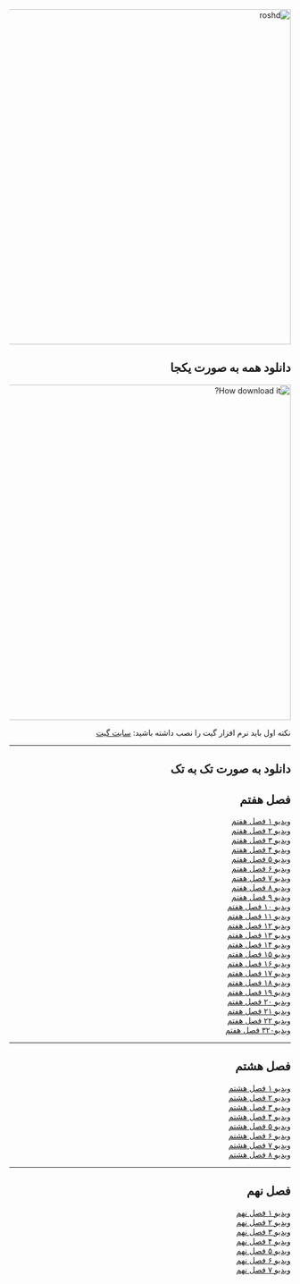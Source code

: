 <div dir="rtl">


<img src="https://www.roshd.ir/Portals/11/Images/Publisher/Riyazi07-book.jpg?ver=1397-09-19-085306-010&maxwidth=1000" alt="roshd" width="600"/>
<title>ویدیو های ریاضی هفتم</title>

  
  
<h2>دانلود همه به صورت یکجا</h2>


<img src="https://user-images.githubusercontent.com/77381164/117602536-2f1ad400-b166-11eb-93d2-c3fbfe4dac96.gif" alt="How download it?" width="600"/>

<p>نکته اول باید نرم افزار گیت را نصب داشته باشید: <a href="https://git-scm.com/">سایت گیت</a></p>

<hr>

<h2>دانلود به صورت تک به تک</h2>

<h2>فصل هفتم</h2>


<a href="https://github.com/amirkasraEsmaeilian/-mathVideos/raw/main/Season%207/7-1.mp4)">ویدیو ۱ فصل هفتم</a><br> 
<a href="https://github.com/amirkasraEsmaeilian/-mathVideos/raw/main/Season%207/7-2.mp4)">ویدیو ۲ فصل هفتم</a><br> 
<a href="https://github.com/amirkasraEsmaeilian/-mathVideos/raw/main/Season%207/7-3.mp4)">ویدیو ۳ فصل هفتم</a><br> 
<a href="https://github.com/amirkasraEsmaeilian/-mathVideos/raw/main/Season%207/7-4.mp4)">ویدیو ۴ فصل هفتم</a><br> 
<a href="https://github.com/amirkasraEsmaeilian/-mathVideos/raw/main/Season%207/7-5.mp4)">ویدیو ۵ فصل هفتم</a><br> 
<a href="https://github.com/amirkasraEsmaeilian/-mathVideos/raw/main/Season%207/7-6.mp4)">ویدیو ۶ فصل هفتم</a><br> 
<a href="https://github.com/amirkasraEsmaeilian/-mathVideos/raw/main/Season%207/7-7.mp4)">ویدیو ۷ فصل هفتم</a><br> 
<a href="https://github.com/amirkasraEsmaeilian/-mathVideos/raw/main/Season%207/7-8.mp4)">ویدیو ۸ فصل هفتم</a><br> 
<a href="https://github.com/amirkasraEsmaeilian/-mathVideos/raw/main/Season%207/7-9.mp4)">ویدیو ۹ فصل هفتم</a><br> 
<a href="https://github.com/amirkasraEsmaeilian/-mathVideos/raw/main/Season%207/7-10.mp4)">ویدیو ۱۰ فصل هفتم</a><br> 
<a href="https://github.com/amirkasraEsmaeilian/-mathVideos/raw/main/Season%207/7-11.mp4)">ویدیو ۱۱ فصل هفتم</a><br> 
<a href="https://github.com/amirkasraEsmaeilian/-mathVideos/raw/main/Season%207/7-12.mp4)">ویدیو ۱۲ فصل هفتم</a><br> 
<a href="https://github.com/amirkasraEsmaeilian/-mathVideos/raw/main/Season%207/7-13.mp4)">ویدیو ۱۳ فصل هفتم</a><br> 
<a href="https://github.com/amirkasraEsmaeilian/-mathVideos/raw/main/Season%207/7-14.mp4)">ویدیو ۱۴ فصل هفتم</a><br> 
<a href="https://github.com/amirkasraEsmaeilian/-mathVideos/raw/main/Season%207/7-15.mp4)">ویدیو ۱۵ فصل هفتم</a><br> 
<a href="https://github.com/amirkasraEsmaeilian/-mathVideos/raw/main/Season%207/7-16.mp4)">ویدیو ۱۶ فصل هفتم</a><br> 
<a href="https://github.com/amirkasraEsmaeilian/-mathVideos/raw/main/Season%207/7-17.mp4)">ویدیو ۱۷ فصل هفتم</a><br> 
<a href="https://github.com/amirkasraEsmaeilian/-mathVideos/raw/main/Season%207/7-18.mp4)">ویدیو ۱۸ فصل هفتم</a><br> 
<a href="https://github.com/amirkasraEsmaeilian/-mathVideos/raw/main/Season%207/7-19.mp4)">ویدیو ۱۹ فصل هفتم</a><br> 
<a href="https://github.com/amirkasraEsmaeilian/-mathVideos/raw/main/Season%207/7-20.mp4)">ویدیو ۲۰ فصل هفتم</a><br> 
<a href="https://github.com/amirkasraEsmaeilian/-mathVideos/raw/main/Season%207/7-21_edit.mp4)">ویدیو ۲۱ فصل هفتم</a><br> 
<a href="https://github.com/amirkasraEsmaeilian/-mathVideos/raw/main/Season%207/7-22.mp4)">ویدیو ۲۲ فصل هفتم</a><br>
<a href="https://github.com/amirkasraEsmaeilian/-mathVideos/raw/main/Season%207/7-23.mp4)">ویدیو۳۲۰ فصل هفتم</a><br>
<hr>




<h2>فصل هشتم</h2>

<a href="https://github.com/amirkasraEsmaeilian/-mathVideos/raw/main/Season%208/8-1.mp4">ویدیو ۱ فصل هشتم</a><br>
<a href="https://github.com/amirkasraEsmaeilian/-mathVideos/raw/main/Season%208/8-2.mp4">ویدیو ۲ فصل هشتم</a><br>
<a href="https://github.com/amirkasraEsmaeilian/-mathVideos/raw/main/Season%208/8-3.mp4">ویدیو ۳ فصل هشتم</a><br>
<a href="https://github.com/amirkasraEsmaeilian/-mathVideos/raw/main/Season%208/8-4.mp4">ویدیو ۴ فصل هشتم</a><br>
<a href="https://github.com/amirkasraEsmaeilian/-mathVideos/raw/main/Season%208/8-5.mp4">ویدیو ۵ فصل هشتم</a><br>
<a href="https://github.com/amirkasraEsmaeilian/-mathVideos/raw/main/Season%208/8-6.mp4">ویدیو ۶ فصل هشتم</a><br>
<a href="https://github.com/amirkasraEsmaeilian/-mathVideos/raw/main/Season%208/8-7.mp4">ویدیو ۷ فصل هشتم</a><br>
<a href="https://github.com/amirkasraEsmaeilian/-mathVideos/raw/main/Season%208/8-8.mp4">ویدیو ۸ فصل هشتم</a><br>

<hr>

<h2>فصل نهم</h2>

<a href="https://github.com/amirkasraEsmaeilian/-mathVideos/raw/main/Season%209/9-1.mp4">ویدیو ۱ فصل نهم</a><br>
<a href="https://github.com/amirkasraEsmaeilian/-mathVideos/raw/main/Season%209/9-1.mp4">ویدیو ۲ فصل نهم</a><br>
<a href="https://github.com/amirkasraEsmaeilian/-mathVideos/raw/main/Season%209/9-1.mp4">ویدیو ۳ فصل نهم</a><br>
<a href="https://github.com/amirkasraEsmaeilian/-mathVideos/raw/main/Season%209/9-1.mp4">ویدیو ۴ فصل نهم</a><br>
<a href="https://github.com/amirkasraEsmaeilian/-mathVideos/raw/main/Season%209/9-1.mp4">ویدیو ۵ فصل نهم</a><br>
<a href="https://github.com/amirkasraEsmaeilian/-mathVideos/raw/main/Season%209/9-1.mp4">ویدیو ۶ فصل نهم</a><br>
<a href="https://github.com/amirkasraEsmaeilian/-mathVideos/raw/main/Season%209/9-1.mp4">ویدیو ۷ فصل نهم</a><br>

</div>
